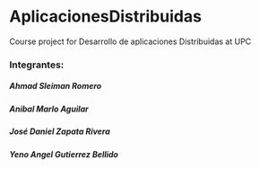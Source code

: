 # AplicacionesDistribuidas
Course project for Desarrollo de aplicaciones Distribuidas at UPC<br> 
### Integrantes:<br> 
##### Ahmad Sleiman Romero
##### Anibal Marlo Aguilar
##### José Daniel Zapata Rivera
##### Yeno Angel Gutierrez Bellido
